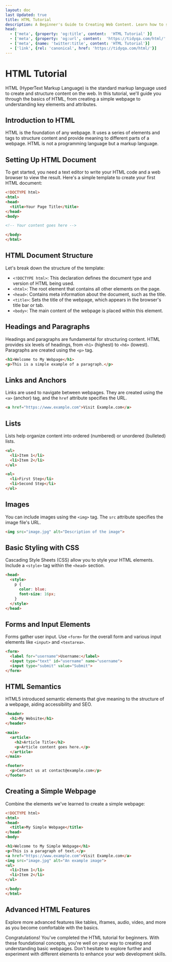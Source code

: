 ```yaml
---
layout: doc
last Updated: true
title: HTML Tutorial
description: A Beginner's Guide to Creating Web Content. Learn how to structure webpages, add headings, paragraphs, links, images, and lists. Explore HTML semantics, styling with CSS, and forms for user interaction.
head:
  - ['meta', {property: 'og:title', content:  'HTML Tutorial' }]
  - ['meta', {property: 'og:url', content:  'https://tidyqa.com/html/' }] 
  - ['meta', {name: 'twitter:title', content: 'HTML Tutorial'}]
  - ['link', {rel: 'canonical', href: 'https://tidyqa.com/html/'}]
---
```


# HTML Tutorial

HTML (HyperText Markup Language) is the standard markup language used to create and structure content on the web. In this tutorial, we'll guide you through the basics of HTML, from creating a simple webpage to understanding key elements and attributes.

## Introduction to HTML

HTML is the foundation of any webpage. It uses a series of elements and tags to structure content and provide meaning to different parts of a webpage. HTML is not a programming language but a markup language.

## Setting Up HTML Document

To get started, you need a text editor to write your HTML code and a web browser to view the result. Here's a simple template to create your first HTML document:

```html
<!DOCTYPE html>
<html>
<head>
  <title>Your Page Title</title>
</head>
<body>

<!-- Your content goes here -->

</body>
</html>
```

## HTML Document Structure

Let's break down the structure of the template:

- `<!DOCTYPE html>`: This declaration defines the document type and version of HTML being used.
- `<html>`: The root element that contains all other elements on the page.
- `<head>`: Contains meta information about the document, such as the title.
- `<title>`: Sets the title of the webpage, which appears in the browser's title bar or tab.
- `<body>`: The main content of the webpage is placed within this element.

## Headings and Paragraphs

Headings and paragraphs are fundamental for structuring content. HTML provides six levels of headings, from `<h1>` (highest) to `<h6>` (lowest). Paragraphs are created using the `<p>` tag.

```html
<h1>Welcome to My Webpage</h1>
<p>This is a simple example of a paragraph.</p>
```

## Links and Anchors

Links are used to navigate between webpages. They are created using the `<a>` (anchor) tag, and the `href` attribute specifies the URL.

```html
<a href="https://www.example.com">Visit Example.com</a>
```

## Lists

Lists help organize content into ordered (numbered) or unordered (bulleted) lists.

```html
<ul>
  <li>Item 1</li>
  <li>Item 2</li>
</ul>

<ol>
  <li>First Step</li>
  <li>Second Step</li>
</ol>
```

## Images

You can include images using the `<img>` tag. The `src` attribute specifies the image file's URL.

```html
<img src="image.jpg" alt="Description of the image">
```

## Basic Styling with CSS

Cascading Style Sheets (CSS) allow you to style your HTML elements. Include a `<style>` tag within the `<head>` section.

```html
<head>
  <style>
    p {
      color: blue;
      font-size: 16px;
    }
  </style>
</head>
```

## Forms and Input Elements

Forms gather user input. Use `<form>` for the overall form and various input elements like `<input>` and `<textarea>`.

```html
<form>
  <label for="username">Username:</label>
  <input type="text" id="username" name="username">
  <input type="submit" value="Submit">
</form>
```

## HTML Semantics

HTML5 introduced semantic elements that give meaning to the structure of a webpage, aiding accessibility and SEO.

```html
<header>
  <h1>My Website</h1>
</header>

<main>
  <article>
    <h2>Article Title</h2>
    <p>Article content goes here.</p>
  </article>
</main>

<footer>
  <p>Contact us at contact@example.com</p>
</footer>
```

## Creating a Simple Webpage

Combine the elements we've learned to create a simple webpage:

```html
<!DOCTYPE html>
<html>
<head>
  <title>My Simple Webpage</title>
</head>
<body>

<h1>Welcome to My Simple Webpage</h1>
<p>This is a paragraph of text.</p>
<a href="https://www.example.com">Visit Example.com</a>
<img src="image.jpg" alt="An example image">
<ul>
  <li>Item 1</li>
  <li>Item 2</li>
</ul>

</body>
</html>
```

## Advanced HTML Features

Explore more advanced features like tables, iframes, audio, video, and more as you become comfortable with the basics.

Congratulations! You've completed the HTML tutorial for beginners. With these foundational concepts, you're well on your way to creating and understanding basic webpages. Don't hesitate to explore further and experiment with different elements to enhance your web development skills.